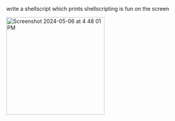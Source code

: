 write a shellscript which prints shellscripting is fun on the screen

<img width="258" alt="Screenshot 2024-05-06 at 4 48 01 PM" src="https://github.com/Yashika1311/os/assets/142776188/2da3112e-b801-4833-be8f-015a2a8b68bb">


